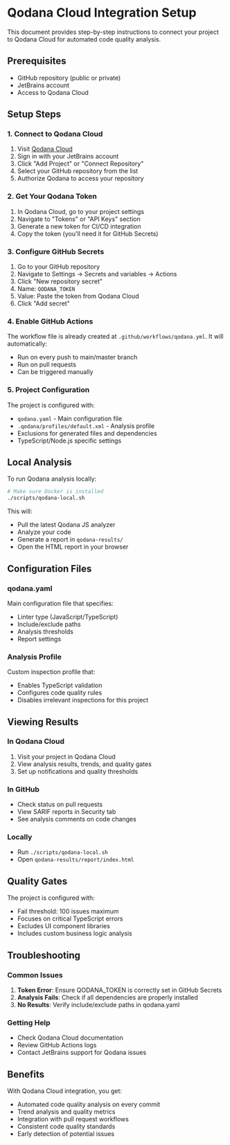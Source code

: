 # Qodana Cloud Integration Setup

This document provides step-by-step instructions to connect your project to Qodana Cloud for automated code quality analysis.

## Prerequisites

- GitHub repository (public or private)
- JetBrains account
- Access to Qodana Cloud

## Setup Steps

### 1. Connect to Qodana Cloud

1. Visit [Qodana Cloud](https://qodana.cloud)
2. Sign in with your JetBrains account
3. Click "Add Project" or "Connect Repository"
4. Select your GitHub repository from the list
5. Authorize Qodana to access your repository

### 2. Get Your Qodana Token

1. In Qodana Cloud, go to your project settings
2. Navigate to "Tokens" or "API Keys" section
3. Generate a new token for CI/CD integration
4. Copy the token (you'll need it for GitHub Secrets)

### 3. Configure GitHub Secrets

1. Go to your GitHub repository
2. Navigate to Settings → Secrets and variables → Actions
3. Click "New repository secret"
4. Name: `QODANA_TOKEN`
5. Value: Paste the token from Qodana Cloud
6. Click "Add secret"

### 4. Enable GitHub Actions

The workflow file is already created at `.github/workflows/qodana.yml`. It will automatically:
- Run on every push to main/master branch
- Run on pull requests
- Can be triggered manually

### 5. Project Configuration

The project is configured with:
- `qodana.yaml` - Main configuration file
- `.qodana/profiles/default.xml` - Analysis profile
- Exclusions for generated files and dependencies
- TypeScript/Node.js specific settings

## Local Analysis

To run Qodana analysis locally:

```bash
# Make sure Docker is installed
./scripts/qodana-local.sh
```

This will:
- Pull the latest Qodana JS analyzer
- Analyze your code
- Generate a report in `qodana-results/`
- Open the HTML report in your browser

## Configuration Files

### qodana.yaml
Main configuration file that specifies:
- Linter type (JavaScript/TypeScript)
- Include/exclude paths
- Analysis thresholds
- Report settings

### Analysis Profile
Custom inspection profile that:
- Enables TypeScript validation
- Configures code quality rules
- Disables irrelevant inspections for this project

## Viewing Results

### In Qodana Cloud
1. Visit your project in Qodana Cloud
2. View analysis results, trends, and quality gates
3. Set up notifications and quality thresholds

### In GitHub
- Check status on pull requests
- View SARIF reports in Security tab
- See analysis comments on code changes

### Locally
- Run `./scripts/qodana-local.sh`
- Open `qodana-results/report/index.html`

## Quality Gates

The project is configured with:
- Fail threshold: 100 issues maximum
- Focuses on critical TypeScript errors
- Excludes UI component libraries
- Includes custom business logic analysis

## Troubleshooting

### Common Issues

1. **Token Error**: Ensure QODANA_TOKEN is correctly set in GitHub Secrets
2. **Analysis Fails**: Check if all dependencies are properly installed
3. **No Results**: Verify include/exclude paths in qodana.yaml

### Getting Help

- Check Qodana Cloud documentation
- Review GitHub Actions logs
- Contact JetBrains support for Qodana issues

## Benefits

With Qodana Cloud integration, you get:
- Automated code quality analysis on every commit
- Trend analysis and quality metrics
- Integration with pull request workflows
- Consistent code quality standards
- Early detection of potential issues